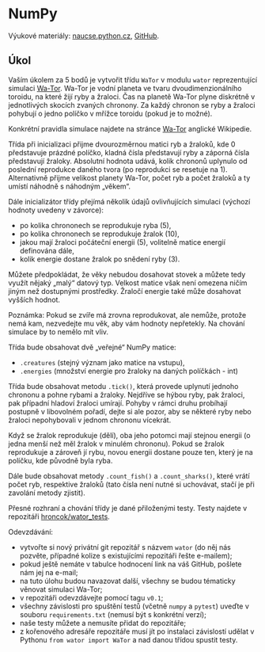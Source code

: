 NumPy
=====

Výukové materiály:
[naucse.python.cz](http://naucse.python.cz/2017/mipyt-zima/intro/numpy/),
[GitHub](https://github.com/pyvec/naucse.python.cz/tree/master/lessons/intro/numpy).

Úkol
----

Vaším úkolem za 5 bodů je vytvořit třídu `WaTor` v modulu `wator`
reprezentující simulaci [Wa-Tor].
Wa-Tor je vodní planeta ve tvaru dvoudimenzionálního toroidu,
na které žijí ryby a žraloci. Čas na planetě Wa-Tor plyne diskrétně
v jednotlivých skocích zvaných chronony. Za každý chronon se ryby a žraloci
pohybují o jedno políčko v mřížce toroidu (pokud je to možné).

Konkrétní pravidla simulace najdete na stránce [Wa-Tor] anglické Wikipedie.

[Wa-Tor]: https://en.wikipedia.org/wiki/Wa-Tor

Třída při inicializaci přijme dvourozměrnou matici ryb a žraloků, kde 0
představuje prázdné políčko, kladná čísla představují ryby a záporná čísla
představují žraloky. Absolutní hodnota udává, kolik chrononů uplynulo od
poslední reprodukce daného tvora (po reprodukci se resetuje na 1).
Alternativně přijme velikost planety Wa-Tor,
počet ryb a počet žraloků a ty umístí náhodně s náhodným „věkem“.

Dále inicializátor třídy přejímá několik údajů ovlivňujících simulaci
(výchozí hodnoty uvedeny v závorce):

 * po kolika chrononech se reprodukuje ryba (5),
 * po kolika chrononech se reprodukuje žralok (10),
 * jakou mají žraloci počáteční energii (5), volitelně matice energií definována dále,
 * kolik energie dostane žralok po snědení ryby (3).

Můžete předpokládat, že věky nebudou dosahovat stovek a můžete tedy využít
nějaký „malý“ datový typ. Velkost matice však není omezena ničím jiným než
dostupnými prostředky. Žraločí energie také může dosahovat vyšších hodnot.

Poznámka: Pokud se zvíře má zrovna reprodukovat, ale nemůže, protože nemá kam,
nezvedejte mu věk, aby vám hodnoty nepřetekly.
Na chování simulace by to nemělo mít vliv.

Třída bude obsahovat dvě „veřejné“ NumPy matice:

 * `.creatures` (stejný význam jako matice na vstupu),
 * `.energies` (množství energie pro žraloky na daných políčkách - int)

Třída bude obsahovat metodu `.tick()`, která provede uplynutí jednoho chrononu
a pohne rybami a žraloky.
Nejdříve se hýbou ryby, pak žraloci, pak případní hladoví žraloci umírají.
Pohyby v rámci druhu probíhají postupně v libovolném pořadí, dejte si ale
pozor, aby se některé ryby nebo žraloci nepohybovali v jednom chrononu vícekrát.

Když se žralok reprodukuje (dělí), oba jeho potomci mají stejnou energii
(o jedna menší než měl žralok v minulém chrononu). Pokud se žralok reprodukuje
a zároveň jí rybu, novou energii dostane pouze ten, který je na políčku,
kde původně byla ryba.

Dále bude obsahovat metody `.count_fish()` a `.count_sharks()`, které vrátí
počet ryb, respektive žraloků (tato čísla není nutné si uchovávat, stačí je
při zavolání metody zjistit).

Přesné rozhraní a chování třídy je dané přiloženými testy.
Testy najdete v repozitáři [hroncok/wator_tests](https://github.com/hroncok/wator_tests).

Odevzdávání:

* vytvořte si nový privátní git repozitář s názvem `wator` (do něj nás pozvěte, případné kolize s existujícími repozitáři řešte e-mailem);
* pokud ještě nemáte v tabulce hodnocení link na váš GitHub, pošlete nám jej na e-mail;
* na tuto úlohu budou navazovat další, všechny se budou tématicky věnovat simulaci Wa-Tor;
* v repozitáři odevzdávejte pomocí tagu `v0.1`;
* všechny závislosti pro spuštění testů (včetně `numpy` a `pytest`) uveďte v souboru `requirements.txt` (nemusí být s konkrétní verzí);
* naše testy můžete a nemusíte přidat do repozitáře;
* z kořenového adresáře repozitáře musí jít po instalaci závislostí udělat v Pythonu `from wator import WaTor` a nad danou třídou spustit testy.
